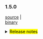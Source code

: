 ### 1.5.0 	

 [source](https://github.com/seata/seata/archive/v1.5.0.zip) |	
 [binary](https://github.com/seata/seata/releases/download/v1.5.0/seata-server-1.5.0.zip) 	

<details>	
  <summary><mark>Release notes</mark></summary>	


  ### Seata 1.5.0	

  Seata 1.5.0 Released.	

  Seata is an easy-to-use, high-performance, open source distributed transaction solution.	

  The version is updated as follows:	


  ### feature：
  - [[#4042](https://github.com/seata/seata/pull/4042)] support console management
  - [[#3472](https://github.com/seata/seata/pull/3472)] add redisLocker's lua mode
  - [[#3575](https://github.com/seata/seata/pull/3575)] support the mixed use of different storages of locks and sessions
  - [[#3374](https://github.com/seata/seata/pull/3374)] add a Executor for INSERT ON DUPLICATE KEY UPDATE
  - [[#3642](https://github.com/seata/seata/pull/3642)] provide an api to share tcc phase-1's params to phase-2 
  - [[#3064](https://github.com/seata/seata/pull/3064)] support configuring the order of the TM and TCC interceptor
  - [[#3374](https://github.com/seata/seata/pull/2852)] support configuring scan target for GlobalTransactionScanner
  - [[#3683](https://github.com/seata/seata/pull/3683)] support redis distributed lock to prevent multi TC competition
  - [[#3545](https://github.com/seata/seata/pull/3545)] TCC mode support idempotent and anti hanging
  - [[#3009](https://github.com/seata/seata/pull/3009)] support server start with springboot and config with application.yaml
  - [[#3652](https://github.com/seata/seata/pull/3652)] support APM with SkyWalking
  - [[#3823](https://github.com/seata/seata/pull/3823)] TCC mode supports customized parameters list of the method in phase two
  - [[#3642](https://github.com/seata/seata/pull/3642)] TCC mode's try method supports passing `BusinessActionContext` implicitly
  - [[#3856](https://github.com/seata/seata/pull/3856)] support edas-hsf RPC framework
  - [[#3880](https://github.com/seata/seata/pull/3880)] contributing md support chinese.
  - [[#2568](https://github.com/seata/seata/pull/2568)] support GlobalTransactionInterceptor expression
  - [[#3886](https://github.com/seata/seata/pull/3886)] support the registry center network preferences
  - [[#3867](https://github.com/seata/seata/pull/3867)] support get configuration from environment
  - [[#3906](https://github.com/seata/seata/pull/3906)] support SPI unload
  - [[#3668](https://github.com/seata/seata/pull/3668)] support kotlin coroutine
  - [[#3968](https://github.com/seata/seata/pull/3968)] support brpc-java RPC framework
  - [[#4134](https://github.com/seata/seata/pull/4134)] init the console basic code
  - [[#4268](https://github.com/seata/seata/pull/4268)] query global session in the file mode
  - [[#4281](https://github.com/seata/seata/pull/4281)] query global session and global lock in the redis mode
  - [[#4293](https://github.com/seata/seata/pull/4293)] get global lock in the file mode
  - [[#4335](https://github.com/seata/seata/pull/4335)] Realize configuration center upload configuration interactive script (nacos,etcd3)
  - [[#4332](https://github.com/seata/seata/pull/4332)] Realize configuration center upload configuration interactive script (apollo,consul,zk)
  - [[#4320](https://github.com/seata/seata/pull/4320)] realize the interface of console: get global session and global lock in the db mode
  - [[#4457](https://github.com/seata/seata/pull/4457)] support oracle and postgresql multi primary key
  - [[#4435](https://github.com/seata/seata/pull/4435)] console front-end page implementation


  ### bugfix：
  - [[#3497](https://github.com/seata/seata/pull/3497)] fix tcc phase two response timeout exception
  - [[#3686](https://github.com/seata/seata/pull/3686)] fix NPE and wrong cluster name of Apollo
  - [[#3702](https://github.com/seata/seata/pull/3702)] fix some comments
  - [[#3716](https://github.com/seata/seata/pull/3716)] fix the problem in the findTargetClass method
  - [[#3717](https://github.com/seata/seata/pull/3717)] fix typo of interval
  - [[#3773](https://github.com/seata/seata/pull/3773)] fix consul not found tc cluster
  - [[#3695](https://github.com/seata/seata/pull/3695)] fix mariadb unable to create XA connection
  - [[#3783](https://github.com/seata/seata/pull/3783)] fix the problem that store mode does not take effect
  - [[#3740](https://github.com/seata/seata/pull/3740)] fix that `LocalThread` is not cleared when the `Saga` transaction ends
  - [[#3792](https://github.com/seata/seata/pull/3792)] fix the Server can't find redis-host property
  - [[#3828](https://github.com/seata/seata/pull/3828)] fix StringUtils StackOverflowError
  - [[#3817](https://github.com/seata/seata/pull/3817)] fix TC SkyWalking topo calling node not gather
  - [[#3803](https://github.com/seata/seata/pull/3803)] fix ReflectionUtil throw unexpected exception
  - [[#3879](https://github.com/seata/seata/pull/3803)] fix postgresql multi schema throw not found channel exception
  - [[#3881](https://github.com/seata/seata/pull/3881)] fix getConfig with different default value return the first
  - [[#3897](https://github.com/seata/seata/pull/3897)] fix LocalDataTime type in FastjsonUndoLogParser can't be rollback
  - [[#3901](https://github.com/seata/seata/pull/3901)] fix seataio/seata-server servlet-api conflict
  - [[#3931](https://github.com/seata/seata/pull/3931)] fix the wrong path and filename when dump the jvm memory for analysis
  - [[#3976](https://github.com/seata/seata/pull/3976)] fix NPE cause by future timeout
  - [[#3946](https://github.com/seata/seata/pull/3946)] fix register branch and release lock failed when the size of rows that modified is greater than 1000 in oracle 
  - [[#3949](https://github.com/seata/seata/pull/3949)] fix the problem that `nacos-config.py` will not skip blank options. fix bug that split options may cause content loss
  - [[#3988](https://github.com/seata/seata/pull/3988)] fix the problem that nacos not found user when password has special characters
  - [[#3998](https://github.com/seata/seata/pull/3998)] fix the NPE of jedis multi.exec
  - [[#4011](https://github.com/seata/seata/pull/4011)] fix can not get properties of distributed-lock-table in springboot
  - [[#4025](https://github.com/seata/seata/pull/4025)] fix potential database resource leak
  - [[#4023](https://github.com/seata/seata/pull/4023)] fix the problem that the xid is not cleared in some scenes of dubbo
  - [[#4039](https://github.com/seata/seata/pull/4039)] fix RM did not clear XID after the local transaction threw an exception
  - [[#4032](https://github.com/seata/seata/pull/4032)] fix ApplicationContext already closed problem when Seata server using ShutdownHook to destroy
  - [[#4074](https://github.com/seata/seata/pull/4074)] fix prevents XA mode resource suspension
  - [[#4107](https://github.com/seata/seata/pull/4107)] fix deadlock problems during project construction
  - [[#4158](https://github.com/seata/seata/pull/4158)] fix the logback can't load the `RPC_PORT`
  - [[#4162](https://github.com/seata/seata/pull/4162)] fix correct built-in properties for redis registry
  - [[#4165](https://github.com/seata/seata/pull/4165)] fix `StringUtils.toString(obj)` throw `ClassCastException` when the obj is primitive data array
  - [[#4169](https://github.com/seata/seata/pull/4169)] fix xa mode originalConnection has been closed, cause PhaseTwo fail to execute
  - [[#4177](https://github.com/seata/seata/pull/4177)] fix the problem of accidentally releasing the global lock
  - [[#4174](https://github.com/seata/seata/pull/4174)] fix delete undo log connection already closed
  - [[#4189](https://github.com/seata/seata/pull/4189)] fix the `kafka-appender.xml` and `logstash-appender.xml`
  - [[#4213](https://github.com/seata/seata/pull/4213)] fix code for "sessionMode" not execute problem
  - [[#4220](https://github.com/seata/seata/pull/4220)] fix some problems with `zstd` compressor and add the version of the `kotlin-maven-plugin`
  - [[#4222](https://github.com/seata/seata/pull/4222)] fix could not rollback when insert field list is empty
  - [[#4253](https://github.com/seata/seata/pull/4253)] update executor store the actually modified columns but not only the columns in set condition
  - [[#4233](https://github.com/seata/seata/pull/4233)] fix data remanence problems in lock and branch under specific circumstances.
  - [[#4276](https://github.com/seata/seata/pull/4276)] fix seata-test module UT not work
  - [[#4278](https://github.com/seata/seata/pull/4278)] fix the problem that mysql's Blob/Clob/NClob data type cannot be deserialized
  - [[#4302](https://github.com/seata/seata/pull/4302)] fix the problem that other ORMs may not be able to obtain the auto-incrementing primary key value
  - [[#4233](https://github.com/seata/seata/pull/4233)] fix data remanence problems in lock and branch under specific circumstances.
  - [[#4276](https://github.com/seata/seata/pull/4276)] fix seata-test module UT not work
  - [[#4278](https://github.com/seata/seata/pull/4278)] fix the problem that mysql's Blob/Clob/NClob data type cannot be deserialized
  - [[#4308](https://github.com/seata/seata/pull/4308)] fix the TableMetaCache parsing problem with the same table under multiple Postgresql schemas
  - [[#4326](https://github.com/seata/seata/pull/4326)] fix inability to build Executor when using mariadb driver
  - [[#4355](https://github.com/seata/seata/pull/4355)] fix mysql-loadbalance resource id error
  - [[#4310](https://github.com/seata/seata/pull/4310)] fix the problem that failed to obtain the self increment ID of MySQL database through "select last_insert_id"
  - [[#4331](https://github.com/seata/seata/pull/4331)] fix dirty write check exception that may occur when using ONLY_CARE_UPDATE_COLUMNS configuration
  - [[#4408](https://github.com/seata/seata/pull/4408)] fix the invalid environment variable in container env
  - [[#4441](https://github.com/seata/seata/pull/4441)] fix the problem that pipelined resources are not closed in redis mode and add branchSession judge branchSessions is not null
  - [[#4438](https://github.com/seata/seata/pull/4438)] fix the problem that GlobalSession could not be deleted normally in the case of delayed deletion in the file mode of the develop branch
  - [[#4432](https://github.com/seata/seata/pull/4432)] fix the inability to get some remote configurations
  - [[#4452](https://github.com/seata/seata/pull/4452)] fix the change log of 'service.disableGlobalTransaction' config




   ### optimize：
  - [[#4163](https://github.com/seata/seata/pull/4163)] improve CONTRIBUTING docs
  - [[#3678](https://github.com/seata/seata/pull/3678)] supplement missing configuration and new version documents
  - [[#3654](https://github.com/seata/seata/pull/3654)] fix typo,applicationContex -> applicationContext
  - [[#3615](https://github.com/seata/seata/pull/3615)] asynchronous deletion after the transaction is committed
  - [[#3687](https://github.com/seata/seata/pull/3687)] fix the case that could not retry acquire global lock
  - [[#3689](https://github.com/seata/seata/pull/3689)] modify the attribute prefix in the file file.properties
  - [[#3528](https://github.com/seata/seata/pull/3528)] optimize the memory footprint of redis mode
  - [[#3700](https://github.com/seata/seata/pull/3700)] optimize the speed of buildLockKey
  - [[#3588](https://github.com/seata/seata/pull/3588)] optimize the logic of datasource auto proxy
  - [[#3626](https://github.com/seata/seata/pull/3626)] remove repeat change status
  - [[#3722](https://github.com/seata/seata/pull/3722)] add the basic code of distributed lock  
  - [[#3713](https://github.com/seata/seata/pull/3713)] unified the default value of enableClientBatchSendRequest
  - [[#3120](https://github.com/seata/seata/pull/3120)] optimize `Configuration` and add unit tests
  - [[#3735](https://github.com/seata/seata/pull/3735)] do not load `LoadBalance` if not necessary
  - [[#3770](https://github.com/seata/seata/pull/3770)] close the `Closeable` and optimize some code
  - [[#3627](https://github.com/seata/seata/pull/3627)] use TreeMap instead of the LinkedHashMap in TableMeta to compatible high level MySQL
  - [[#3760](https://github.com/seata/seata/pull/3760)] opt the logback's config of `seata-server`
  - [[#3765](https://github.com/seata/seata/pull/3765)] Transfer the operation of adding configuration class from 'AutoConfiguration' to 'EnvironmentPostProcessor'
  - [[#3730](https://github.com/seata/seata/pull/3730)] Refactoring the code of TCC mode
  - [[#3820](https://github.com/seata/seata/pull/3820)] add column `action_name` to the `tcc_fence_log`
  - [[#3738](https://github.com/seata/seata/pull/3738)] `JacksonUndoLogParser` supports to parsing `LocalDateTime`
  - [[#3794](https://github.com/seata/seata/pull/3794)] optimize the packaging of `seata-server`
  - [[#3795](https://github.com/seata/seata/pull/3795)] optimize zk registry lookup performance
  - [[#3840](https://github.com/seata/seata/pull/3840)] optimiza `apm-skwalking` operation method to generate rules
  - [[#3834](https://github.com/seata/seata/pull/3834)] optimize `seata-distribution` add `apm-seata-skywalking`
  - [[#3847](https://github.com/seata/seata/pull/3847)] optimize ConcurrentHashMap.newKeySet replace ConcurrentSet
  - [[#3311](https://github.com/seata/seata/pull/3311)] supports reading all configurations from a single Consul key
  - [[#3849](https://github.com/seata/seata/pull/3849)] optimize string concat
  - [[#3699](https://github.com/seata/seata/pull/3699)] optimize redis mock test
  - [[#3890](https://github.com/seata/seata/pull/3890)] optimize only the inserted fields are checked
  - [[#3895](https://github.com/seata/seata/pull/3895)] optimize decode exception
  - [[#3898](https://github.com/seata/seata/pull/3898)] add jib-maven-plugin
  - [[#3904](https://github.com/seata/seata/pull/3904)] ehance metrics and fix seata-server UT not work
  - [[#3212](https://github.com/seata/seata/pull/3212)] optimize recognize sql in limit and order by
  - [[#3905](https://github.com/seata/seata/pull/3905)] optimize nacos-config.sh to support ash
  - [[#3935](https://github.com/seata/seata/pull/3935)] optimize Send redis command at one time using pipeline
  - [[#3916](https://github.com/seata/seata/pull/3916)] optimize determine whether the server in the register is alive
  - [[#3918](https://github.com/seata/seata/pull/3918)] cache reflection results of the fields and methods
  - [[#3898](https://github.com/seata/seata/pull/3898)] add jib-maven-plugin
  - [[#3907](https://github.com/seata/seata/pull/3907)] optimize set server port
  - [[#3912](https://github.com/seata/seata/pull/3912)] support config JVM param in env
  - [[#3939](https://github.com/seata/seata/pull/3939)] use map instead of if else judge for more change in the future
  - [[#3955](https://github.com/seata/seata/pull/3955)] add a start banner for seata
  - [[#3954](https://github.com/seata/seata/pull/3954)] replace @Deprecated getOwnernName to getOwnerName in druid
  - [[#3981](https://github.com/seata/seata/pull/3981)] optimize service port priority
  - [[#4013](https://github.com/seata/seata/pull/4013)] optimize channel alive check
  - [[#3982](https://github.com/seata/seata/pull/3982)] optimize readme doc and upgrade some dependencies
  - [[#3949](https://github.com/seata/seata/pull/3949)] `nacos-config.py` support default parameters and optional input parameters
  - [[#3991](https://github.com/seata/seata/pull/3991)] disable listening in the FileConfiguration center in Springboot 
  - [[#3994](https://github.com/seata/seata/pull/3994)] Optimize the mechanism of periodically deleting tasks in the `tcc_fence_log` table
  - [[#3327](https://github.com/seata/seata/pull/3327)] supports reading all configurations from a single Etcd3 key
  - [[#4001](https://github.com/seata/seata/pull/4001)] support to read YML configuration from Nacos, Zookeeper, Consul, Etcd3
  - [[#4017](https://github.com/seata/seata/pull/4017)] optimize file configuration
  - [[#4018](https://github.com/seata/seata/pull/4018)] optimize Apollo configuration
  - [[#4019](https://github.com/seata/seata/pull/4019)] optimize Nacos、Consul、Zookeeper、Etcd3 configuration
  - [[#4034](https://github.com/seata/seata/pull/4034)] optimize Nacos, Consul, Zookeeper and Etcd3 configuration Junit test Class
  - [[#4055](https://github.com/seata/seata/pull/4055)] optimize NetUtil#getLocalAddress0
  - [[#4086](https://github.com/seata/seata/pull/4086)] optimize lazily load branch transactions and task scheduling
  - [[#4056](https://github.com/seata/seata/pull/4056)] optimize the DurationUtil
  - [[#4103](https://github.com/seata/seata/pull/4103)] optimize AbstractLockManager#collectRowLocks logic  
  - [[#3733](https://github.com/seata/seata/pull/3733)] optimize acquire lock logic
  - [[#4103](https://github.com/seata/seata/pull/4103)] optimize AbstractLockManager#collectRowLocks logic   
  - [[#4144](https://github.com/seata/seata/pull/4144)] support default configuration of tx-service-group    
  - [[#4157](https://github.com/seata/seata/pull/4157)] optimize client batch sending.   
  - [[#4191](https://github.com/seata/seata/pull/4191)] support rpc timeout can be customized.
  - [[#4216](https://github.com/seata/seata/pull/4216)] no more attempt to clean undolog for none AT mode
  - [[#4176](https://github.com/seata/seata/pull/4176)] use expire key instead hash when using redis as registry center.   
  - [[#4196](https://github.com/seata/seata/pull/4196)] tc batch response to client.
  - [[#4212](https://github.com/seata/seata/pull/4212)] optimize the interface of the console
  - [[#4216](https://github.com/seata/seata/pull/4216)] no more attempt to clean undolog for none AT user
  - [[#4237](https://github.com/seata/seata/pull/4237)] skip check lock when all the before image is empty
  - [[#4251](https://github.com/seata/seata/pull/4251)] optimize partial code handling
  - [[#4262](https://github.com/seata/seata/pull/4262)] optimize tcc module code handling
  - [[#4235](https://github.com/seata/seata/pull/4235)] optimize instance saved in eureka
  - [[#4277](https://github.com/seata/seata/pull/4277)] optimize acquire lock return fail-fast code in redis-pipeline mode.
  - [[#4284](https://github.com/seata/seata/pull/4284)] support authentication of MSE-Nacos with ak/sk
  - [[#4299](https://github.com/seata/seata/pull/4296)] optimize exceptions to make them friendly
  - [[#4300](https://github.com/seata/seata/pull/4300)] optimize let DefaultCoordinator invoke NettyRemotingServer's close method,no longer closed by ServerRunner
  - [[#4270](https://github.com/seata/seata/pull/4270)] improve the performance of global commit and global rollback, asynchronous branch transaction cleanup
  - [[#4307](https://github.com/seata/seata/pull/4307)] when in TCC mode there is no need to delete global locks
  - [[#4303](https://github.com/seata/seata/pull/4303)] `tcc_fence_log` table hanging log records are deleted asynchronously
  - [[#4328](https://github.com/seata/seata/pull/4328)] upload configuration script support comments
  - [[#4305](https://github.com/seata/seata/pull/4305)] optimize acquire global lock fail error log print on tc
  - [[#4336](https://github.com/seata/seata/pull/4336)] add SQL exception prompt not supported by AT mode
  - [[#4359](https://github.com/seata/seata/pull/4359)] support configuration metadata read from environment variables
  - [[#4247](https://github.com/seata/seata/pull/4247)] add tests for `java17` and `springboot` in the `github/actions`
  - [[#4353](https://github.com/seata/seata/pull/4353)] Slimming down for the `seata-all.jar`
  - [[#4393](https://github.com/seata/seata/pull/4393)] skip reload for redis & db mode
  - [[#4400](https://github.com/seata/seata/pull/4400)] asynchronous tasks handle global transactions in parallel
  - [[#4391](https://github.com/seata/seata/pull/4391)] commit/rollback retry timeout event
  - [[#4409](https://github.com/seata/seata/pull/4409)] add copyright header to test classes
  - [[#4282](https://github.com/seata/seata/pull/4282)] optimize build UndoItem logic
  - [[#4407](https://github.com/seata/seata/pull/4407)] file mode does not require lazy processing of sessions
  - [[#4436](https://github.com/seata/seata/pull/4436)] optimize global session query in file mode
  - [[#4431](https://github.com/seata/seata/pull/4431)] limit the number of queries in Redis storage mode
  
  ### test:	



  Thanks to these contributors for their code commits. Please report an unintended omission.  	
  - [slievrly](https://github.com/slievrly) 
  - [a364176773](https://github.com/a364176773) 
  - [drgnchan](https://github.com/drgnchan) 
  - [caohdgege](https://github.com/caohdgege)
  - [ruanun](https://github.com/ruanun)
  - [huan415](https://github.com/huan415)
  - [h-zhi](https://github.com/h-zhi)
  - [cmonkey](https://github.com/cmonkey)
  - [tanzzj](https://github.com/tanzzj)
  - [selfishlover](https://github.com/selfishlover)
  - [13414850431](https://github.com/13414850431)
  - [lightClouds917](https://github.com/lightClouds917)
  - [ls9527](https://github.com/ls9527)
  - [xingfudeshi](https://github.com/xingfudeshi)
  - [wangliang181230](https://github.com/wangliang181230)
  - [spilledyear](https://github.com/spilledyear)
  - [kaka2code](https://github.com/kaka2code)
  - [objcoding](https://github.com/objcoding)
  - [iqinning](https://github.com/iqinning) 
  - [yujianfei1986](https://github.com/yujianfei1986)
  - [zhaoyuguang](https://github.com/zhaoyuguang)
  - [Rubbernecker](https://github.com/Rubbernecker)
  - [jsbxyyx](https://github.com/jsbxyyx)
  - [lvekee](https://github.com/lvekee)
  - [elrond-g](https://github.com/elrond-g)
  - [dmego](https://github.com/dmego)
  - [zhixing](https://github.com/chenlei3641)
  - [jameslcj](https://github.com/jameslcj)
  - [wfnuser](https://github.com/wfnuser)
  - [siyu](https://github.com/Pinocchio2018)
  - [zhouchuhang](https://github.com/zch0214)
  - [xujj](https://github.com/XBNGit)
  - [mengxzh](https://github.com/mengxzh)
  - [portman](https://github.com/iportman)
  - [lcmvs](https://github.com/lcmvs)
  - [pengten](https://github.com/pengten)
  - [miaoxueyu](https://github.com/miaoxueyu)
  - [anselleeyy](https://github.com/anselleeyy)
  - [GoodBoyCoder](https://github.com/GoodBoyCoder)
  - [xiaochangbai](https://github.com/xiaochangbai)
  - [doubleDimple](https://github.com/doubleDimple)
  - [imherewait](https://github.com/imherewait)
  - [wangyuewen](https://github.com/2858917634)
  - [Bughue](https://github.com/Bughue)
  - [liuqiufeng](https://github.com/liuqiufeng)



  Also, we receive many valuable issues, questions and advices from our community. Thanks for you all.	

   #### Link	

   - **Seata:** https://github.com/seata/seata  	
   - **Seata-Samples:** https://github.com/seata/seata-samples   	
   - **Release:** https://github.com/seata/seata/releases	
   - **WebSite:** https://seata.io	


</details>

